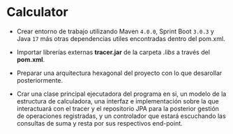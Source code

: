 # Calculator

- Crear entorno de trabajo utilizando Maven `4.0.0`, Sprint Boot `3.0.3` y Java `17` más otras dependencias utiles encontradas dentro del pom.xml.

- Importar librerías externas __tracer.jar__ de la carpeta _.libs_ a través del __pom.xml__.

- Preparar una arquitectura hexagonal del proyecto con lo que desarollar posteriormente.

- Crar una clase principal ejecutadora del programa en si, un modelo de la estructura de calculadora, una interfaz e implementación sobre la que interactuará con el tracer y el repositorio JPA para la posterior gestión de operaciones registradas, y un controlador que estará escuchando las consultas de suma y resta por sus respectivos end-point.